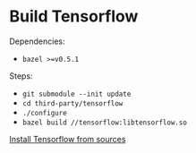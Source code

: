 # Build Tensorflow

Dependencies:
* `bazel >=v0.5.1`

Steps:
* `git submodule --init update`
* `cd third-party/tensorflow`
* `./configure`
* `bazel build //tensorflow:libtensorflow.so`

[Install Tensorflow from sources](https://www.tensorflow.org/install/install_sources)
